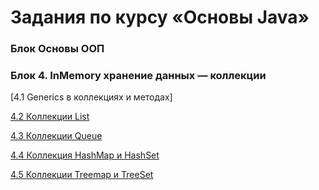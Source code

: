 # Задания по курсу «Основы Java»


### Блок Основы ООП

[1.1	Основы ООП]:https://github.com/nikolaydmukha/LearningJava/tree/master/src/main/java/home/netology/OOP


### Блок 4. InMemory хранение данных — коллекции

[4.1 Generics в коллекциях и методах]

[4.2	Коллекции List](list)

[4.3	Коллекции Queue](queue)

[4.4	Коллекция HashMap и HashSet](hash-collections)

[4.5	Коллекции Treemap и TreeSet](tree-collections)
